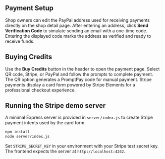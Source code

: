 ## Payment Setup

Shop owners can edit the PayPal address used for receiving payments directly on the shop detail page. After entering an address, click **Send Verification Code** to simulate sending an email with a one-time code. Entering the displayed code marks the address as verified and ready to receive funds.

## Buying Credits

Use the **Buy Credits** button in the header to open the payment page. Select QR code, Stripe, or PayPal and follow the prompts to complete payment. The QR option generates a PromptPay code for manual payment. Stripe payments display a card form powered by Stripe Elements for a professional checkout experience.

## Running the Stripe demo server

A minimal Express server is provided in `server/index.js` to create Stripe payment intents used by the card form.

```bash
npm install
node server/index.js
```

Set `STRIPE_SECRET_KEY` in your environment with your Stripe test secret key. The frontend expects the server at `http://localhost:4242`.